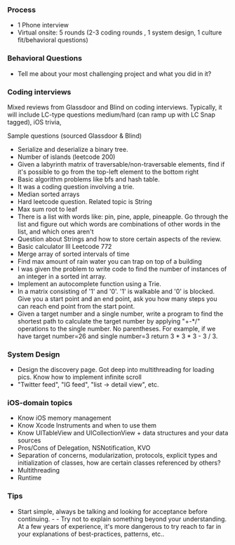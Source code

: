 ### Process
- 1 Phone interview
- Virtual onsite: 5 rounds (2-3 coding rounds , 1 system design, 1 culture fit/behavioral questions)

### Behavioral Questions
- Tell me about your most challenging project and what you did in it?

### Coding interviews
Mixed reviews from Glassdoor and Blind on coding interviews. Typically, it will 
include LC-type questions medium/hard (can ramp up with LC Snap tagged), iOS trivia, 

Sample questions (sourced Glassdoor & Blind)
- Serialize and deserialize a binary tree.
- Number of islands (leetcode 200)
- Given a labyrinth matrix of traversable/non-traversable elements, find if it's possible to go from the top-left element to the bottom right
- Basic algorithm problems like bfs and hash table.
- It was a coding question involving a trie.
- Median sorted arrays
- Hard leetcode question. Related topic is String
- Max sum root to leaf
- There is a list with words like: pin, pine, apple, pineapple. Go through the list and figure out which words are combinations of other words in the list, and which ones aren't
- Question about Strings and how to store certain aspects of the review.
- Basic calculator III Leetcode 772
- Merge array of sorted intervals of time
- Find max amount of rain water you can trap on top of a building
- I was given the problem to write code to find the number of instances of an integer in a sorted int array.
- Implement an autocomplete function using a Trie.
- In a matrix consisting of '1' and '0'. '1' is walkable and '0' is blocked. Give you a start point and an end point, ask you how many steps you can reach end point from the start point.
- Given a target number and a single number, write a program to find the shortest path to calculate the target number by applying "+-*/" operations to the single number. No parentheses. For example, if we have target number=26 and single number=3 return 3 * 3 * 3 - 3 / 3.

### System Design
- Design the discovery page. Got deep into multithreading for loading pics. Know how to implement infinite scroll
- "Twitter feed", "IG feed", "list -> detail view", etc.

### iOS-domain topics
- Know iOS memory management
- Know Xcode Instruments and when to use them
- Know UITableView and UICollectionView + data structures and your data sources
- Pros/Cons of Delegation, NSNotification, KVO
- Separation of concerns, modularization, protocols, explicit types and initialization of classes, how are certain classes referenced by others?
- Multithreading
- Runtime

### Tips
- Start simple, always be talking and looking for acceptance before continuing. - - Try not to explain something beyond your understanding. At a few years of experience, it's more dangerous to try reach to far in your explanations of best-practices, patterns, etc..

